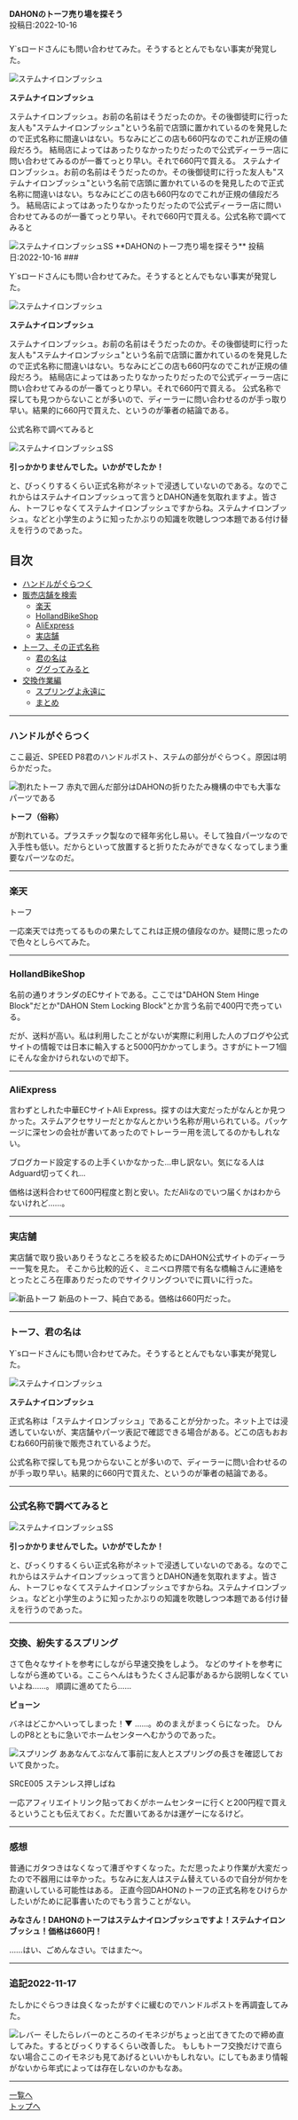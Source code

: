 

**DAHONのトーフ売り場を探そう**  
投稿日:2022-10-16
### </a>

Y`sロードさんにも問い合わせてみた。そうするととんでもない事実が発覚した。

<img alt="ステムナイロンブッシュ" src="/bike/md/P8/images10/1665925446048.jpg">

**ステムナイロンブッシュ**

ステムナイロンブッシュ。お前の名前はそうだったのか。その後御徒町に行った友人も"ステムナイロンブッシュ"という名前で店頭に置かれているのを発見したので正式名称に間違いはない。ちなみにどこの店も660円なのでこれが正規の値段だろう。
結局店によってはあったりなかったりだったので公式ディーラー店に問い合わせてみるのが一番てっとり早い。それで660円で買える。
ステムナイロンブッシュ。お前の名前はそうだったのか。その後御徒町に行った友人も"ステムナイロンブッシュ"という名前で店頭に置かれているのを発見したので正式名称に間違いはない。ちなみにどこの店も660円なのでこれが正規の値段だろう。
結局店によってはあったりなかったりだったので公式ディーラー店に問い合わせてみるのが一番てっとり早い。それで660円で買える。<a id="3_2">公式名称で調べてみると</a>

<img alt="ステムナイロンブッシュSS" src="/bike/md/P8/images10/SS1.jpg">
**DAHONのトーフ売り場を探そう**  
投稿日:2022-10-16
### </a>

Y`sロードさんにも問い合わせてみた。そうするととんでもない事実が発覚した。

<img alt="ステムナイロンブッシュ" src="/bike/md/P8/images10/1665925446048.jpg">

**ステムナイロンブッシュ**

ステムナイロンブッシュ。お前の名前はそうだったのか。その後御徒町に行った友人も"ステムナイロンブッシュ"という名前で店頭に置かれているのを発見したので正式名称に間違いはない。ちなみにどこの店も660円なのでこれが正規の値段だろう。
結局店によってはあったりなかったりだったので公式ディーラー店に問い合わせてみるのが一番てっとり早い。それで660円で買える。
公式名称で探しても見つからないことが多いので、ディーラーに問い合わせるのが手っ取り早い。結果的に660円で買えた、というのが筆者の結論である。

<a id="3_2">公式名称で調べてみると</a>

<img alt="ステムナイロンブッシュSS" src="/bike/md/P8/images10/SS1.jpg">

**引っかかりませんでした。いかがでしたか！**

と、びっくりするくらい正式名称がネットで浸透していないのである。なのでこれからはステムナイロンブッシュって言うとDAHON通を気取れますよ。皆さん、トーフじゃなくてステムナイロンブッシュですからね。ステムナイロンブッシュ。などと小学生のように知ったかぶりの知識を吹聴しつつ本題である付け替えを行うのであった。

## 目次
- [ハンドルがぐらつく](#1)
- [販売店舗を検索](#2)
  - [楽天](#2_0)
  - [HollandBikeShop](#2_1)
  - [AliExpress](#2_2)
  - [実店舗](#2_3)
- [トーフ、その正式名称](#3)
  - [君の名は](#3_1)
  - [ググってみると](#3_2)
- [交換作業編](#4)
  - [スプリングよ永遠に](#4)
  - [まとめ](#5)

---

### <a id="1">ハンドルがぐらつく</a>

ここ最近、SPEED P8君のハンドルポスト、ステムの部分がぐらつく。原因は明らかだった。

<img alt="割れたトーフ" src="/bike/md/P8/images10/20221002_140049.jpg">
赤丸で囲んだ部分はDAHONの折りたたみ機構の中でも大事なパーツである

**トーフ（俗称）**

が割れている。プラスチック製なので経年劣化し易い。そして独自パーツなので入手性も低い。だからといって放置すると折りたたみができなくなってしまう重要なパーツなのだ。

---

### <a id="2_0">楽天</a>

トーフ

一応楽天では売ってるものの果たしてこれは正規の値段なのか。疑問に思ったので色々としらべてみた。

---

### <a id="2_1">HollandBikeShop</a>

名前の通りオランダのECサイトである。ここでは"DAHON Stem Hinge Block"だとか"DAHON Stem Locking Block"とか言う名前で400円で売っている。

だが、送料が高い。私は利用したことがないが実際に利用した人のブログや公式サイトの情報では日本に輸入すると5000円かかってしまう。さすがにトーフ1個にそんな金かけられないので却下。

---

### <a id="2_2">AliExpress</a>

言わずとしれた中華ECサイトAli Express。探すのは大変だったがなんとか見つかった。ステムアクセサリーだとかなんとかいう名称が用いられている。パッケージに深センの会社が書いてあったのでトレーラー用を流してるのかもしれない。

ブログカード設定するの上手くいかなかった…申し訳ない。気になる人はAdguard切ってくれ…

価格は送料合わせて600円程度と割と安い。ただAliなのでいつ届くかはわからないけれど……。

---

### <a id="2_3">実店舗</a>

実店舗で取り扱いありそうなところを絞るためにDAHON公式サイトのディーラー一覧を見た。
そこから比較的近く、ミニベロ界隈で有名な橋輪さんに連絡をとったところ在庫ありだったのでサイクリングついでに買いに行った。

<img alt="新品トーフ" src="/bike/md/P8/images10/20221002_140111.jpg">
新品のトーフ、純白である。価格は660円だった。

---

### <a id="3_1">トーフ、君の名は</a>

Y`sロードさんにも問い合わせてみた。そうするととんでもない事実が発覚した。

<img alt="ステムナイロンブッシュ" src="/bike/md/P8/images10/1665925446048.jpg">

**ステムナイロンブッシュ**

正式名称は「ステムナイロンブッシュ」であることが分かった。ネット上では浸透していないが、実店舗やパーツ表記で確認できる場合がある。どこの店もおおむね660円前後で販売されているようだ。

公式名称で探しても見つからないことが多いので、ディーラーに問い合わせるのが手っ取り早い。結果的に660円で買えた、というのが筆者の結論である。

---

### <a id="3_2">公式名称で調べてみると</a>

<img alt="ステムナイロンブッシュSS" src="/bike/md/P8/images10/SS1.jpg">

**引っかかりませんでした。いかがでしたか！**

と、びっくりするくらい正式名称がネットで浸透していないのである。なのでこれからはステムナイロンブッシュって言うとDAHON通を気取れますよ。皆さん、トーフじゃなくてステムナイロンブッシュですからね。ステムナイロンブッシュ。などと小学生のように知ったかぶりの知識を吹聴しつつ本題である付け替えを行うのであった。

---

### <a id="4">交換、紛失するスプリング</a>

さて色々なサイトを参考にしながら早速交換をしよう。
などのサイトを参考にしながら進めている。ここらへんはもうたくさん記事があるから説明しなくていいよね……。
順調に進めてたら……

**ピョーン**

バネはどこかへいってしまった！▼
……。めのまえがまっくらになった。
ひんしのP8とともに急いでホームセンターへむかうのであった。

<img alt="スプリング" src="/bike/md/P8/images10/20221002_151048.jpg">
ああなんてぶなんて事前に友人とスプリングの長さを確認しておいて良かった。

SR∁E005 ステンレス押しばね

一応アフィリエイトリンク貼っておくがホームセンターに行くと200円程で買えるということも伝えておく。ただ置いてあるかは運ゲーになるけど。

---

### <a id="5">感想</a>

普通にガタつきはなくなって漕ぎやすくなった。ただ思ったより作業が大変だったので不器用には辛かった。ちなみに友人はステム替えているので自分が何かを勘違いしている可能性はある。
正直今回DAHONのトーフの正式名称をひけらかしたいがために記事書いたのでもう言うことがない。

**みなさん！DAHONのトーフはステムナイロンブッシュですよ！ステムナイロンブッシュ！価格は660円！**

……はい、ごめんなさい。ではまた～。

---

### 追記2022-11-17

たしかにぐらつきは良くなったがすぐに緩むのでハンドルポストを再調査してみた。

<img alt="レバー" src="/bike/md/P8/images10/20221112_185518.jpg">
そしたらレバーのところのイモネジがちょっと出てきてたので締め直してみた。するとびっくりするくらい改善した。
もしもトーフ交換だけで直らない場合ここのイモネジも見てあげるといいかもしれない。にしてもあまり情報がないから年式によっては存在しないのかもなあ。

---

[一覧へ](./Link.md)  
[トップへ](/)

